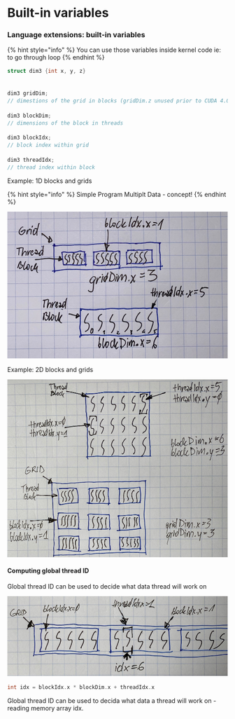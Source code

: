 # Built-in variables



### Language extensions: built-in variables

{% hint style="info" %}
You can use those variables inside kernel code ie: to go through loop 
{% endhint %}

```c
struct dim3 {int x, y, z}


dim3 gridDim;
// dimestions of the grid in blocks (gridDim.z unused prior to CUDA 4.0)

dim3 blockDim;
// dimensions of the block in threads

dim3 blockIdx;
// block index within grid

dim3 threadIdx;
// thread index within block
```

Example: 1D blocks and grids

{% hint style="info" %}
Simple Program Multiplt Data - concept!
{% endhint %}

![1D blocks and grid](../.gitbook/assets/block_1d.jpeg)



Example: 2D blocks and grids

![2D blocks and grid](../.gitbook/assets/block_2d.jpeg)



#### Computing global thread ID

Global thread ID can be used to decide what data thread will work on

![Computing global thread ID](../.gitbook/assets/global_thread_id.jpeg)



```c
int idx = blockIdx.x * blockDim.x + threadIdx.x
```

Global thread ID can be used to decida what data a thread will work on - reading memory array idx.





